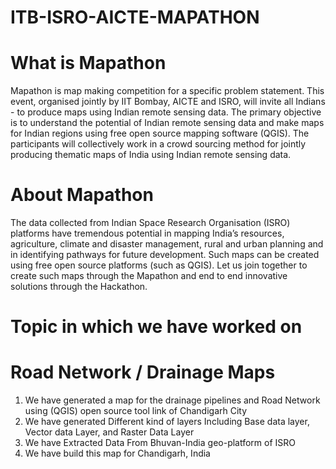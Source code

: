 # ITB-ISRO-AICTE-MAPATHON
# What is Mapathon
Mapathon is map making competition for a specific problem statement. This event, organised jointly by IIT Bombay, AICTE and ISRO, will invite all Indians - to produce maps using Indian remote sensing data. The primary objective is to understand the potential of Indian remote sensing data and make maps for Indian regions using free open source mapping software (QGIS). The participants will collectively work in a crowd sourcing method for jointly producing thematic maps of India using Indian remote sensing data.

# About Mapathon
The data collected from Indian Space Research Organisation (ISRO) platforms have tremendous potential in mapping India’s resources, agriculture, climate and disaster management, rural and urban planning and in identifying pathways for future development. Such maps can be created using free open source platforms (such as QGIS). Let us join together to create such maps through the Mapathon and end to end innovative solutions through the Hackathon.

# Topic in which we have worked on
# Road Network / Drainage Maps
1. We have generated a map for the drainage pipelines and Road Network using (QGIS) open source tool link of Chandigarh City
2. We have generated Different kind of layers Including Base data layer, Vector data Layer, and Raster Data Layer
3. We have Extracted Data From Bhuvan-India geo-platform of ISRO
4. We have build this map for Chandigarh, India
